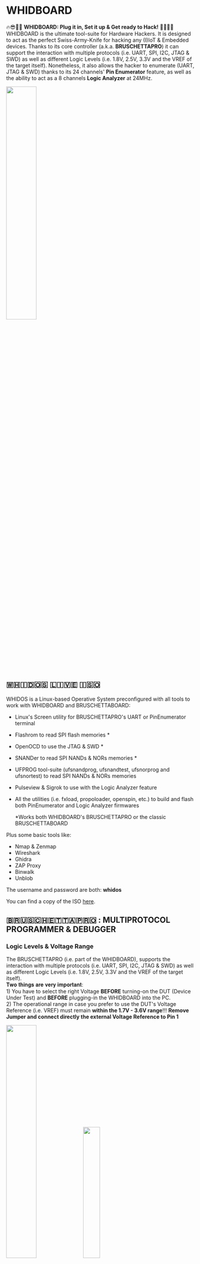 # WHIDBOARD
🔥😎🏴‍☠️ **WHIDBOARD: Plug it in, Set it up &amp; Get ready to Hack!** 🏴‍☠️😎🔥<br>
WHIDBOARD is the ultimate tool-suite for Hardware Hackers. It is designed to act as the perfect Swiss-Army-Knife for hacking any (I)IoT & Embedded devices.
Thanks to its core controller (a.k.a. **BRUSCHETTAPRO**) it can support the interaction with multiple protocols (i.e. UART, SPI, I2C, JTAG & SWD) as well as different Logic Levels (i.e. 1.8V, 2.5V, 3.3V and the VREF of the target itself). Nonetheless, it also allows the hacker to enumerate (UART, JTAG & SWD) thanks to its 24 channels' **Pin Enumerator** feature, as well as the ability to act as a 8 channels **Logic Analyzer** at 24MHz. <br>

<img src="https://github.com/whid-injector/WHIDBOARD/assets/26245612/86d801be-93d6-4ebd-83dd-67e71f1b41a6" width=40% height=40%> 

## ​🇼​​🇭​​🇮​​🇩​​🇴​​🇸​ ​🇱​​🇮​​🇻​​🇪​ ​🇮​​🇸​​🇴​
  
  WHIDOS is a Linux-based Operative System preconfigured with all tools to work with WHIDBOARD and BRUSCHETTABOARD:<br>
  - Linux's Screen utility for BRUSCHETTAPRO's UART or PinEnumerator terminal
  - Flashrom to read SPI flash memories *
  - OpenOCD to use the JTAG & SWD *
  - SNANDer to read SPI NANDs & NORs memories *
  - UFPROG tool-suite (ufsnandprog,  ufsnandtest,  ufsnorprog and   ufsnortest)  to read SPI NANDs & NORs memories
  - Pulseview & Sigrok to use with the Logic Analyzer feature
  - All the utilities (i.e. fxload, propoloader, openspin, etc.) to build and flash both PinEnumerator and Logic Analyzer firmwares
    
      *Works both WHIDBOARD's BRUSCHETTAPRO or the classic BRUSCHETTABOARD<br>
  
  Plus some basic tools like:
  - Nmap & Zenmap
  - Wireshark
  - Ghidra
  - ZAP Proxy
  - Binwalk
  - Unblob
  
  The username and password are both: **whidos**<br>
  
  You can find a copy of the ISO [here](https://drive.google.com/drive/folders/1BBXAXCxqmckBZOfDAAzAyk3inf9gF78c?usp=sharing).<br>



## ​🇧​​🇷​​🇺​​🇸​​🇨​​🇭​​🇪​​🇹​​🇹​​🇦​🇵​​🇷​​🇴 : MULTIPROTOCOL PROGRAMMER & DEBUGGER

### Logic Levels & Voltage Range
  The BRUSCHETTAPRO (i.e. part of the WHIDBOARD), supports the interaction with multiple protocols (i.e. UART, SPI, I2C, JTAG & SWD) as well as different Logic Levels (i.e. 1.8V, 2.5V, 3.3V and the VREF of the target itself). <br>
    𝐓𝐰𝐨 𝐭𝐡𝐢𝐧𝐠𝐬 𝐚𝐫𝐞 𝐯𝐞𝐫𝐲 𝐢𝐦𝐩𝐨𝐫𝐭𝐚𝐧𝐭: <br>
      1) You have to select the right Voltage **BEFORE** turning-on the DUT (Device Under Test) and **BEFORE** plugging-in the WHIDBOARD into the PC. <br>
      2) The operational range in case you prefer to use the DUT's Voltage Reference (i.e. VREF) must remain **within the 1.7V - 3.6V range**!!! **Remove Jumper and connect directly the 
external Voltage Reference to Pin 1** <br>

  <img src="https://github.com/user-attachments/assets/8eb1c5b4-af61-438d-a133-44e7e6f67090" width=40% height=40%>      
      
  <img src="https://github.com/whid-injector/WHIDBOARD/assets/26245612/92120d67-7f03-4040-8826-610156db9fd9" width=30% height=30%> 

### 🐧LINUX
#### Udev Rules Configuration
  Copy [40-persistent-ch347.rules](https://github.com/whid-injector/WHIDBOARD/blob/main/Linux/40-persistent-ch347.rules) in the directory /etc/udev/rules.d <br>
  With the command: `sudo cp 40-persistent-ch347.rules /etc/udev/rules.d/`<br>
  Restart udev service with the command: `sudo udevadm control --reload-rules`

#### UART

  In order to use the WHIDBOARD as UART Serial debugger you need to use any preferred terminal tool. It is recommended to use the classic Screen Linux utility. <br>
  **Usage Example:** `sudo screen /dev/ttyACM1 115200`

#### SPI & I2C

  In order to use WHIDBOARD as SPI reader/programmer be sure you have the Jumper on the CS0-Cx as in the image below. <br>
  Nearby, there is also a DIP-switch to enable/disable the WP pin.<br>
  
  <img src="https://github.com/whid-injector/WHIDBOARD/assets/26245612/84e8acf0-5d6b-4e1e-9416-65b591129294" width=30% height=30%><br>
      
  + **SNANDer**<br>
      This is a tool for the BRUSCHETTAPRO to read/write both SPI & I2C flash memories. Its usage is pretty straight forward.  To compile SNANDer on Linux:
      ```
      sudo apt install mingw-w64 gcc-mingw-w64-x86-64 libusb-1.0-0-dev
      sudo ldconfig
      git clone https://github.com/whid-injector/SNANDer
      cd SNANDer
      ./build-for-linux.sh
      ```
      Now you can try if it works and then copy snander ELF into /usr/local/bin.<br>
      **Usage Examples:**<br>
      ```
      snander -i
      snander -E 24c08 -r I2C_Firmware_dump.bin
      snander -r SPI_Firmware_dump.bin
     ```

      <img src="https://github.com/whid-injector/WHIDBOARD/assets/26245612/5b477959-1429-43c1-8020-c29d9e531f26" width=51% height=51%> <img src="https://github.com/whid-injector/WHIDBOARD/assets/26245612/4f4aedd5-4b72-48d2-bb36-29b7848d400a" width=49% height=49%><br>


  + **Flashrom**<br>
      This is yet another tool for the BRUSCHETTAPRO to read/write both SPI flash memories. Its usage is pretty straight forward.
      You can refer to the following [guide](https://www.flashrom.org/dev_guide/building_from_source.html#installing-dependencies-1) to compile Flashrom on Linux OR use the following instructions:
      ```sudo su
      apt-get install -y gcc meson ninja-build pkg-config python3-sphinx libcmocka-dev libpci-dev libusb-1.0-0-dev libftdi1-dev libjaylink-dev
      git clone https://github.com/whid-injector/flashrom-whidboard flashrom
      cd flashrom/
      meson setup builddir
      meson compile -C builddir
      meson test -C builddir
      cd builddir/
      dmesg -wr
      sudo ./flashrom -p ch347_spi  -r firmware.bin
      ```
      <img src="https://github.com/whid-injector/WHIDBOARD/assets/26245612/1b29c895-e763-483b-8b8e-74b17e8d22f3" width=50% height=50%>
      
      If everything works, then you can install system-wide:
      ```
      cd ..
      sudo meson install -C builddir
      ```

#### JTAG & SWD

You can find copy of the WHIDBOARD's config files for both SWD & JTAG  [here](https://github.com/whid-injector/WHIDBOARD/tree/main/Linux/openocd-linux). <br>

Using the BRUSCHETTAPRO part of WHIDBOARD as JTAG/SWD debugger is pretty straight forward. Either use WHIDOS ISO image or compile your own OpenOCD.

```
sudo apt install libtool pkg-config texinfo libusb-dev libusb-1.0-0-dev libftdi-dev autoconf automake make git libftdi* libhidapi-hidraw0 software-properties-common  apt-transport-https ca-certificates
sudo ldconfig
cd ~/
git clone --recursive https://github.com/whid-injector/openocd-linux temporary
cd temporary
chmod -R 755 OpenOCD_SourceCode_CH347/
cd OpenOCD_SourceCode_CH347
sudo ./bootstrap
sudo autoreconf --force --install
sudo ./configure --disable-doxygen-html --disable-doxygen-pdf --disable-gccwarnings --disable-wextra --enable-ch347
sudo make
cd /src
sudo ./openocd --version
cd ..
sudo make install
```
Now you can remove the "temporary" folder and use OpenOCD.


**Usage Example:** <br>
`sudo openocd -f WHIDBOARD_JTAG.cfg -f target.cfg`<br>
`sudo openocd -f WHIDBOARD_SWD.cfg -f target.cfg`<br>

<img src="https://github.com/user-attachments/assets/99920ae7-2d1e-4226-8afe-c2b2005cf9a6" width=27% height=27%> <img src="https://github.com/user-attachments/assets/e76bf937-4de6-4971-aab7-e6bcda71ac2e" width=60% height=60%>

### 🪟WINDOWS

#### Drivers Installation
  To use the BRUSCHETTAPRO on a Windows OS do install the driver [CH341PAR.EXE](https://github.com/whid-injector/WHIDBOARD/blob/main/Windows/Drivers/CH341PAR.EXE) <br>

#### UART
  When plugging WHIDBOARD [after installing the correct drivers as recommended above... It will spawn 2 different COM ports. One it is hard-wired to the Pin Enumerator feature (i.e. JTGR) and communicates with a baudrate of 115200bps. The other COM port, will be avialable to be connected at the UART's target device through TX & RX pins on the PCB]. Any serial terminal tool for Windows can be used at this point. I personally recommend [Putty](https://www.chiark.greenend.org.uk/~sgtatham/putty/latest.html). <br>

#### SPI & I2C
  + **WHIDBOARD Windows Tool**<br>
    This is a pre-compiled (GUI-based) tool for the BRUSCHETTAPRO to read/write both SPI & I2C flash memories. Its usage is pretty straight forward. You can find the sources [here](https://github.com/whid-injector/WHIDBOARD/tree/main/Windows/WHIDBOARD%20Tool/sourcecode).<br>
      
      <img src="https://github.com/whid-injector/WHIDBOARD/assets/26245612/7b9c49de-485b-4eb2-9e7f-51d049ad2230" width=50% height=50%>
      
  + **SNANDer**<br>
    This is yet another pre-compiled tool for the BRUSCHETTAPRO to read/write both SPI & I2C flash memories. Its usage is pretty straight forward.
  
      Usage Example:<br>
      `snander.exe -i`<br>
      `snander.exe -r SPI_Dump_SNANDer.bin`<br>
      `snander.exe -E 24c08 -r I2C_24c08_Dump_SNANDer.bin`<br>
      
      <img src="https://github.com/whid-injector/WHIDBOARD/assets/26245612/3c82fc90-8efa-4d05-baba-33de20e48cb7" width=50% height=50%>
      <img src="https://github.com/whid-injector/WHIDBOARD/assets/26245612/1fb0a2e6-f313-4410-9465-b783772eed6c" width=50% height=50%>
  
  + **Flashrom**<br>
    This is yet another pre-compiled tool for the BRUSCHETTAPRO to read/write SPI flash memories. Its usage is pretty straight forward.
  
      Usage Example:<br>
      `flashrom.exe -p ch347_spi -r firmware.bin`<br>

<img src="https://github.com/whid-injector/WHIDBOARD/assets/26245612/1bcf9bb0-76b1-45b0-83b9-0a8e001f7b78" width=50% height=50%>

####  JTAG & SWD

You can find copy of precompiled OpenOCD.exe and copy of the WHIDBOARD's config files for both SWD & JTAG [here](https://github.com/whid-injector/WHIDBOARD/tree/main/Windows/opeoncd-win). <br> 

**Usage Example:** <br>
`openocd.exe -f WHIDBOARD_JTAG.cfg -f target.cfg`<br>
`openocd.exe -f WHIDBOARD_SWD.cfg -f target.cfg`<br>

## ​🇵​​🇮​​🇳​ 🇪​​🇳​​🇺​​🇲​​🇪​​🇷​​🇦​​🇹​​🇴​​🇷 (A.k.a. JTGR)
  	
The Pin Enumerator feature is based on the [JTAGULATOR](https://www.blackhat.com/docs/us-14/materials/arsenal/us-14-Grand-JTAGulator-Slides.pdf) design ([That reached End-of-Life and it has been discontinued AFAIK](https://www.parallax.com/product/jtagulator/)).
This tool is extremely useful to discover on-chip debug (OCD) interfaces. On-chip debug (OCD) interfaces can provide chip-level control of a target device and are a primary vector used by engineers, researchers, and hackers to extract program code or data, modify memory contents, or affect device operation on-the-fly. Depending on the complexity of the target device, manually locating available OCD connections can be a difficult and time consuming task, sometimes requiring physical destruction or modification of the device.

  Main Features:
  
+ Detection of UART serial, JTAG and SWD protocols' pins <br>
+ Adjustable target I/O voltage for level translation: 1.4 to 3.3 V <br>
+ 24 channels with input protection circuitry (i.e. both ESD and EM Filtering) <br>
+ Smooth interaction with OpenOCD (i.e. as JTAG/SWD debugger) and Pulseview (i.e. as a 24CH basic Logic Analyzer) <br>
+ USB interface for menu-based control from host computer (Windows, macOS, Linux) <br>   

### Flashing The Firmware
  
To flash new version of the JTAGULATOR firmware (available here https://github.com/grandideastudio/jtagulator) is **HEAVILY RECOMMENDED** to use Linux!

```
git clone https://github.com/grandideastudio/jtagulator
wget https://github.com/parallaxinc/PropLoader/releases/download/v1.0-37/proploader-linux.zip
unzip proploader-linux.zip 
chmod +x proploader
sudo cp proploader /usr/bin
cd jtagulator
```
   
**NOW PLUG-IN WHIDBOARD AND WAIT at least 60 seconds...**
  	
TEST LOAD IN RAM ONLY:
`sudo proploader -p /dev/ttyACM0 -v JTAGulator.eeprom` <br>
[IMPORTANT]: WAIT at least 60 seconds and then check if JTGR works: `sudo screen /dev/ttyACM0 115200`
  	
FLASH EEPROM:
`sudo proploader -p /dev/ttyACM0 -v -e JTAGulator.eeprom` <br>
[IMPORTANT]: WAIT at least 60 seconds and then check if JTGR works: `sudo screen /dev/ttyACM0 115200`

<img src="https://github.com/whid-injector/WHIDBOARD/assets/26245612/91b85693-23d0-4aaa-9b52-7cc4e0f8849d" width=50% height=50%>    <br>

[OPTIONAL STEPS] IN CASE YOU WANT TO COMPILE YOUR OWN FW:
      
```
wget https://www.maccasoft.com/wp-content/downloads/openspin_1_00_81-linux-x86_64.tar.gz
tar -xzvf openspin_1_00_81-linux-x86_64.tar.gz
chmod +x openspin
sudo cp openspin /usr/bin
cd /home/whid/WHIDBOARD/JTGR/jtagulator
openspin -o JTGR.eeprom -e -v JTAGulator.spin
sudo proploader -p /dev/ttyACM0 -v -e JTGR.eeprom
```

### Use Cases
  	
To interact with the Pin Enumerator you have to plug the WHIDBOARD and connect to one of the two UART serial ports spawned. Usually in Linux is identified as /dev/ttyACM0.  <br>   
Usage example: `sudo screen /dev/ttyACM0 115200` then press any key and you will be welcomed by the JTAGULATOR menu. <br>
    
    
  <img src="https://github.com/whid-injector/WHIDBOARD/assets/26245612/f6627e09-008b-4064-b085-5766478a6963" width=50% height=50%>    <br>
    <img src="https://github.com/whid-injector/WHIDBOARD/assets/26245612/746f82cf-b3ce-4581-b2ab-9f05a28e4999" width=50% height=50%>    <br>
    <img src="https://github.com/whid-injector/WHIDBOARD/assets/26245612/75ad8724-2835-4ec7-9ebd-756fd2b92920" width=50% height=50%>    <br>
    <img src="https://github.com/whid-injector/WHIDBOARD/assets/26245612/b5ba9e8d-d8f7-4730-a6a8-59e1c8f153ef" width=50% height=50%>    <br>
    <img src="https://github.com/whid-injector/WHIDBOARD/assets/26245612/a885b474-3161-49cf-aeae-0fc5d5afe8f7" width=50% height=50%>    <br>

**JTGR as Logic Analyzer (Not Recommended since is too slow):** <br>
The JTGR works ok on PulseView… BUT is too slow for anything usable… It's NOT FAST ENOUGH!!! <br>
Remember to close the serial terminal BEFORE opening Pulseview! You need to free the ttyACM0 connection between JTGR and Pulseview!!! Once done playing with JTGR + Pluseview… go back to the serial connection with SCREEN/PUTTY and press CTRL+X to exit the Logic Analyzer feature!!!

  <img src="https://github.com/whid-injector/WHIDBOARD/assets/26245612/f801af0f-cbbc-454d-bf4f-888f6926f5ae" width=50% height=50%>    <br>
    <img src="https://github.com/whid-injector/WHIDBOARD/assets/26245612/ab8a5d5d-59e7-4462-b5f5-bcb58a15312f" width=50% height=50%>    <br>
    <img src="https://github.com/whid-injector/WHIDBOARD/assets/26245612/4731f8f1-42d7-4860-931c-afd1d52194ef" width=50% height=50%>    <br>

## ​🇱​​🇴​​🇬​​🇮​​🇨​ ​🇦​​🇳​​🇦​​🇱​​🇾​​🇿​​🇪​​🇷​

This feature of WHIDBOARD supports a maximum sampling rate of up to 24MHz and can analyze more than a hundred different protocols. This makes it ideal for electronic engineers debugging tasks.<br>

### Hardware Introduction

This logic analyzer design is based on the Cypress CY7C6813A controller and its own the block-diagram is represented below:
![image](https://github.com/whid-injector/WHIDBOARD/assets/26245612/39fdee0a-c93d-4e06-8b07-5695950fb687)

### Flashing the Firmware on Linux
You can find fxload and all firmwares needed, [here](https://github.com/whid-injector/WHIDBOARD/tree/main/Linux/fxload).
```
cd /home/whid/WHIDBOARD/fxload
sudo ./fxload -I fx2lafw-sigrok-fx2-8ch.ihx -D /dev/bus/usb/XXX/YYY -d 1d50:608c -c 0x1 -s Vend_Ax.hex -t fx2lp -v
```
Where XXX and YYY are taken from the "lsusb" command's output. <br>
XXX = Bus = 002 in the example below <br>
YYY = Device =  007 in the example below <br>
**Example:** <br>
```
Bus 002 Device 007: ID 04b4:8613 Cypress Semiconductor Corp. CY7C68013 EZ-USB FX2 USB 2.0 Development
```
**Example:** <br>
```
sudo ./fxload -I fx2lafw-sigrok-fx2-8ch.ihx -D /dev/bus/usb/002/007 -d 1d50:608c -c 0x1 -s Vend_Ax.hex -t fx2lp -v
```

### Use Cases
The Logic Analyzer feature of WHIDBOARD is compatible with PulseView/Sigrok on both [Linux](https://sigrok.org/wiki/Linux) & [Windows](https://sigrok.org/wiki/Windows).

<img src="https://github.com/whid-injector/WHIDBOARD/assets/26245612/6777c847-b9d8-4d60-b6cf-1409532bad8f" width=70% height=70%>    <br>

<img src="https://github.com/whid-injector/WHIDBOARD/assets/26245612/c8cd70a3-ab2e-4ea5-8626-c28bfa17dbb2" width=70% height=70%>    <br>

## 3D Printed Case
  [Here](https://github.com/whid-injector/WHIDBOARD/tree/main/3D_Case) you can find the STL CAD file to print your own case for WHIDBOARD. <br>
  If you do not own a 3D printer... there are plenty of cheap services out there.  <br>
  If you live in EU, I do love the guys from [Craftrum](https://www.craftrum.eu), they already printed ton of cases for me 🥇 <br>
  The screws used are a 2x6mm Flat-Head Screws (e.g. https://s.click.aliexpress.com/e/_DEYh5yR) <br>
  
  <img src="https://github.com/whid-injector/WHIDBOARD/assets/26245612/591f14fd-56c5-457f-a79b-716c6789c808" width=50% height=50%>    <br>

## Compatible SOP8 & SOP16 Adaptors
  https://s.click.aliexpress.com/e/_DFY8wcn <br>
  <img src="https://github.com/whid-injector/BRUSCHETTA-board/assets/26245612/21575245-8296-4e93-9a1f-955bf56e8e4e" width=50% height=50%>    <br>
  
  https://s.click.aliexpress.com/e/_DmAewbN <br>
  <img src="https://github.com/whid-injector/BRUSCHETTA-board/assets/26245612/e3e6a079-be43-4891-ba33-9f0e9faee293" width=50% height=50%>    <br>

  https://s.click.aliexpress.com/e/_DkWdSpp <br>
  <img src="https://github.com/whid-injector/WHIDBOARD/assets/26245612/0e76ddfe-076e-4b81-91d7-d2fe16581b4c" width=50% height=50%>    <br>

  https://s.click.aliexpress.com/e/_DdUBzir <br>
  <img src="https://github.com/whid-injector/WHIDBOARD/assets/26245612/cb7be7b9-4236-481d-adad-9647c30d9ec5" width=50% height=50%>    <br>
  
  https://s.click.aliexpress.com/e/_DEcb3Zl <br>
  <img src="https://github.com/whid-injector/BRUSCHETTA-board/assets/26245612/b90da7b9-58e0-4b17-a58b-c8d496bca79d" width=50% height=50%>    <br>
  
  https://s.click.aliexpress.com/e/_DE1eEVh <br>
  <img src="https://github.com/whid-injector/BRUSCHETTA-board/assets/26245612/aaec8cd1-3615-4089-9931-4b4a7f478b36" width=50% height=50%>    <br>

## Tips & Tricks
  In case you plan to use WHIDBOARD on a VM I do recommend to enable the USB3.1 controller. <br>
  <img src="https://github.com/whid-injector/WHIDBOARD/assets/26245612/d9d47e8d-c61d-4c0e-a5e2-f8fc679b357b" width=70% height=70%> 


## How To Report Bugs
  I won't spend time explaining in depth how to report issues, since I am pretty sure you have done it tons of times. 
  The main idea can be summed up in the following points:
  1. Expected Behavior
  2. Unexpected Behavior
  3. which OS you using?
  4. (Windows) Did you install the drivers before connecting?
  5. (Windows) Did you try all the tools? Multiprogrammer, BruschettaTool.exe and Flashrom?
  6. (Windows) Is the SPI/I2C flash connected properly? Is on-PCB? Or detached from the DUT?
  7. Is the target computer an Apple Product?
  8. Is the target USB port an USB3.0?
  9. Eventual Explanation Notes, Screenshots, Videos, etc.
